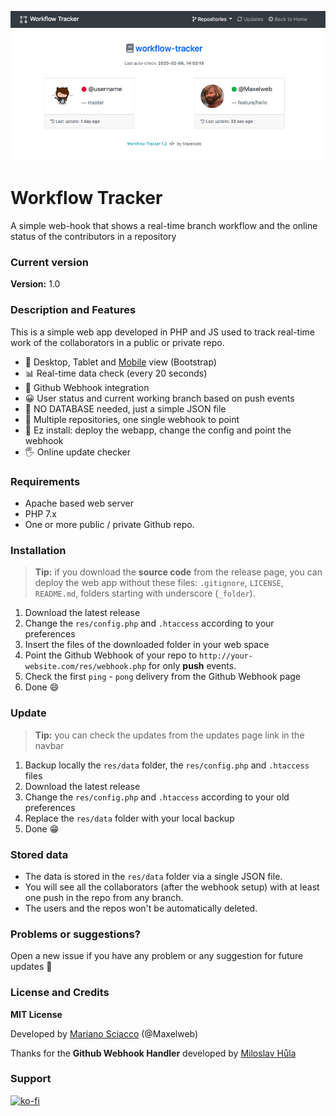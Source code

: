 ![Workflow Tracker Desktop view](_docs/workflow-desktop.png)

# Workflow Tracker

A simple web-hook that shows a real-time branch workflow and the online status of the contributors in a repository

### Current version

**Version:** 1.0

### Description and Features

This is a simple web app developed in PHP and JS used to track real-time work of the collaborators in a public or private repo. 

- :iphone: Desktop, Tablet and [Mobile](_docs/workflow-mobile.png) view (Bootstrap)
- :bar_chart: Real-time data check (every 20 seconds)
- :call_me_hand: Github Webhook integration
- :grinning: User status and current working branch based on push events
- :page_with_curl: NO DATABASE needed, just a simple JSON file
- :open_file_folder: Multiple repositories, one single webhook to point
- :electric_plug: Ez install: deploy the webapp, change the config and point the webhook
- :raised_hand_with_fingers_splayed: Online update checker


### Requirements

- Apache based web server
- PHP 7.x
- One or more public / private Github repo.


### Installation

> **Tip:** if you download the **source code** from the release page, you can deploy the web app without these files: `.gitignore`, `LICENSE`, `README.md`, folders starting with underscore (`_folder`).

1. Download the latest release
2. Change the `res/config.php` and `.htaccess` according to your preferences
3. Insert the files of the downloaded folder in your web space
4. Point the Github Webhook of your repo to `http://your-website.com/res/webhook.php` for only **push** events.
5. Check the first `ping` - `pong` delivery from the Github Webhook page
6. Done :smile:

### Update

> **Tip:** you can check the updates from the updates page link in the navbar

1. Backup locally the `res/data` folder, the `res/config.php` and `.htaccess` files
2. Download the latest release
3. Change the `res/config.php` and `.htaccess` according to your old preferences
4. Replace the `res/data` folder with your local backup
5. Done :grin:

### Stored data

- The data is stored in the `res/data` folder via a single JSON file.
- You will see all the collaborators (after the webhook setup) with at least one push in the repo from any branch.
- The users and the repos won't be automatically deleted.


### Problems or suggestions?

Open a new issue if you have any problem or any suggestion for future updates :slightly_smiling_face:

### License and Credits

**MIT License**

Developed by [Mariano Sciacco](https://marianosciacco.it) (@Maxelweb)

Thanks for the __Github Webhook Handler__ developed by [Miloslav Hůla](https://github.com/milo)

### Support

[![ko-fi](https://www.ko-fi.com/img/githubbutton_sm.svg)](https://ko-fi.com/H2H6VK9N)